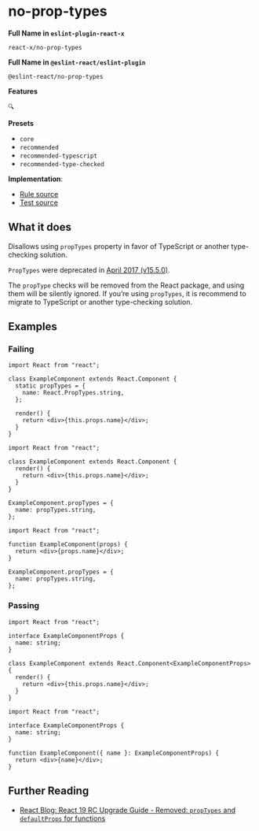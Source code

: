 # no-prop-types

**Full Name in `eslint-plugin-react-x`**

```plain copy
react-x/no-prop-types
```

**Full Name in `@eslint-react/eslint-plugin`**

```plain copy
@eslint-react/no-prop-types
```

**Features**

`🔍`

**Presets**

- `core`
- `recommended`
- `recommended-typescript`
- `recommended-type-checked`

**Implementation**:

- [Rule source](https://github.com/Rel1cx/eslint-react/tree/main/packages/plugins/eslint-plugin-react-x/src/rules/no-prop-types.ts)
- [Test source](https://github.com/Rel1cx/eslint-react/tree/main/packages/plugins/eslint-plugin-react-x/src/rules/no-prop-types.spec.ts)

## What it does

Disallows using `propTypes` property in favor of TypeScript or another type-checking solution.

`PropTypes` were deprecated in [April 2017 (v15.5.0)](https://legacy.reactjs.org/blog/2017/04/07/react-v15.5.0.html#new-deprecation-warnings).

The `propType` checks will be removed from the React package, and using them will be silently ignored. If you’re using `propTypes`, it is recommend to migrate to TypeScript or another type-checking solution.

## Examples

### Failing

```tsx
import React from "react";

class ExampleComponent extends React.Component {
  static propTypes = {
    name: React.PropTypes.string,
  };

  render() {
    return <div>{this.props.name}</div>;
  }
}
```

```tsx
import React from "react";

class ExampleComponent extends React.Component {
  render() {
    return <div>{this.props.name}</div>;
  }
}

ExampleComponent.propTypes = {
  name: propTypes.string,
};
```

```tsx
import React from "react";

function ExampleComponent(props) {
  return <div>{props.name}</div>;
}

ExampleComponent.propTypes = {
  name: propTypes.string,
};
```

### Passing

```tsx
import React from "react";

interface ExampleComponentProps {
  name: string;
}

class ExampleComponent extends React.Component<ExampleComponentProps> {
  render() {
    return <div>{this.props.name}</div>;
  }
}
```

```tsx
import React from "react";

interface ExampleComponentProps {
  name: string;
}

function ExampleComponent({ name }: ExampleComponentProps) {
  return <div>{name}</div>;
}
```

## Further Reading

- [React Blog: React 19 RC Upgrade Guide - Removed: `propTypes` and `defaultProps` for functions](https://react.dev/blog/2024/04/25/react-19-upgrade-guide#removed-proptypes-and-defaultprops)
